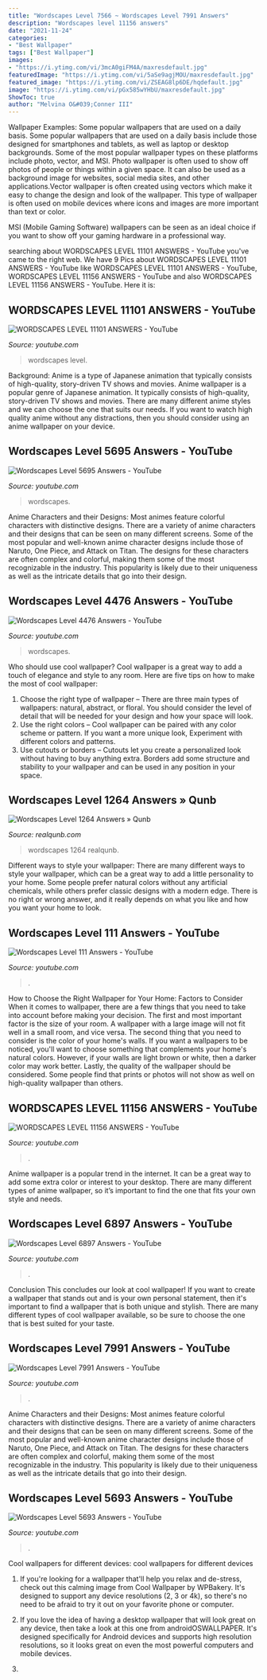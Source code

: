 ```yaml
---
title: "Wordscapes Level 7566 ~ Wordscapes Level 7991 Answers"
description: "Wordscapes level 11156 answers"
date: "2021-11-24"
categories:
- "Best Wallpaper"
tags: ["Best Wallpaper"]
images:
- "https://i.ytimg.com/vi/3mcA0giFM4A/maxresdefault.jpg"
featuredImage: "https://i.ytimg.com/vi/5aSe9agjMOU/maxresdefault.jpg"
featured_image: "https://i.ytimg.com/vi/ZSEAG8lp6DE/hqdefault.jpg"
image: "https://i.ytimg.com/vi/pGx585wYHbU/maxresdefault.jpg"
ShowToc: true
author: "Melvina O&#039;Conner III"
---
```



Wallpaper Examples: Some popular wallpapers that are used on a daily basis.
Some popular wallpapers that are used on a daily basis include those designed for smartphones and tablets, as well as laptop or desktop backgrounds. Some of the most popular wallpaper types on these platforms include photo, vector, and MSI. 
Photo wallpaper is often used to show off photos of people or things within a given space. It can also be used as a background image for websites, social media sites, and other applications.Vector wallpaper is often created using vectors which make it easy to change the design and look of the wallpaper. This type of wallpaper is often used on mobile devices where icons and images are more important than text or color. 

MSI (Mobile Gaming Software) wallpapers can be seen as an ideal choice if you want to show off your gaming hardware in a professional way.

	

		
searching about WORDSCAPES LEVEL 11101 ANSWERS - YouTube you've came to the right web. We have 9 Pics about WORDSCAPES LEVEL 11101 ANSWERS - YouTube like WORDSCAPES LEVEL 11101 ANSWERS - YouTube, WORDSCAPES LEVEL 11156 ANSWERS - YouTube and also WORDSCAPES LEVEL 11156 ANSWERS - YouTube. Here it is:
		
    
## WORDSCAPES LEVEL 11101 ANSWERS - YouTube

<img loading=lazy src="https://i.ytimg.com/vi/kp7lVEG4RSY/hqdefault.jpg" onerror="this.onerror=null;this.src='https://tse1.mm.bing.net/th?id=OIP.EmVDTGJK6c1CksdqMpb_0gHaFj&amp;pid=15.1';" alt="WORDSCAPES LEVEL 11101 ANSWERS - YouTube">

_Source: youtube.com_

>wordscapes level. 

	

Background: Anime is a type of Japanese animation that typically consists of high-quality, story-driven TV shows and movies.
Anime wallpaper is a popular genre of Japanese animation. It typically consists of high-quality, story-driven TV shows and movies. There are many different anime styles and we can choose the one that suits our needs. If you want to watch high quality anime without any distractions, then you should consider using an anime wallpaper on your device.

    
## Wordscapes Level 5695 Answers - YouTube

<img loading=lazy src="https://i.ytimg.com/vi/-SxK3K_jn1w/maxresdefault.jpg" onerror="this.onerror=null;this.src='https://tse2.mm.bing.net/th?id=OIP.1WGATvBahzrNnV6LKKJOZQHaEK&amp;pid=15.1';" alt="Wordscapes Level 5695 Answers - YouTube">

_Source: youtube.com_

>wordscapes. 

	

Anime Characters and their Designs: Most animes feature colorful characters with distinctive designs.
There are a variety of anime characters and their designs that can be seen on many different screens. Some of the most popular and well-known anime character designs include those of Naruto, One Piece, and Attack on Titan. The designs for these characters are often complex and colorful, making them some of the most recognizable in the industry. This popularity is likely due to their uniqueness as well as the intricate details that go into their design.

    
## Wordscapes Level 4476 Answers - YouTube

<img loading=lazy src="https://i.ytimg.com/vi/hL-cy8XUHUM/maxresdefault.jpg" onerror="this.onerror=null;this.src='https://tse2.mm.bing.net/th?id=OIP.8R8SWo6TJFYJFkUThrvZQwHaEK&amp;pid=15.1';" alt="Wordscapes Level 4476 Answers - YouTube">

_Source: youtube.com_

>wordscapes. 

	

Who should use cool wallpaper?
Cool wallpaper is a great way to add a touch of elegance and style to any room. Here are five tips on how to make the most of cool wallpaper: 
1) Choose the right type of wallpaper – There are three main types of wallpapers: natural, abstract, or floral. You should consider the level of detail that will be needed for your design and how your space will look. 
2) Use the right colors – Cool wallpaper can be paired with any color scheme or pattern. If you want a more unique look, Experiment with different colors and patterns. 
3) Use cutouts or borders – Cutouts let you create a personalized look without having to buy anything extra. Borders add some structure and stability to your wallpaper and can be used in any position in your space.

    
## Wordscapes Level 1264 Answers » Qunb

<img loading=lazy src="https://www.realqunb.com/wp-content/uploads/wordscapes/Level1264.png" onerror="this.onerror=null;this.src='https://tse1.mm.bing.net/th?id=OIP.lxDpUuXJ8ZaIN2eQxcY7lwHaGe&amp;pid=15.1';" alt="Wordscapes Level 1264 Answers » Qunb">

_Source: realqunb.com_

>wordscapes 1264 realqunb. 

	

Different ways to style your wallpaper:
There are many different ways to style your wallpaper, which can be a great way to add a little personality to your home. Some people prefer natural colors without any artificial chemicals, while others prefer classic designs with a modern edge. There is no right or wrong answer, and it really depends on what you like and how you want your home to look.

    
## Wordscapes Level 111 Answers - YouTube

<img loading=lazy src="https://i.ytimg.com/vi/pGx585wYHbU/maxresdefault.jpg" onerror="this.onerror=null;this.src='https://tse4.mm.bing.net/th?id=OIP.hF8TfaGUHB-W4RD-UtDDEAHaEK&amp;pid=15.1';" alt="Wordscapes Level 111 Answers - YouTube">

_Source: youtube.com_

>. 

	

How to Choose the Right Wallpaper for Your Home: Factors to Consider
When it comes to wallpaper, there are a few things that you need to take into account before making your decision. The first and most important factor is the size of your room. A wallpaper with a large image will not fit well in a small room, and vice versa. 
The second thing that you need to consider is the color of your home's walls. If you want a wallpapers to be noticed, you'll want to choose something that complements your home's natural colors. However, if your walls are light brown or white, then a darker color may work better. 
Lastly, the quality of the wallpaper should be considered. Some people find that prints or photos will not show as well on high-quality wallpaper than others.

    
## WORDSCAPES LEVEL 11156 ANSWERS - YouTube

<img loading=lazy src="https://i.ytimg.com/vi/ZSEAG8lp6DE/hqdefault.jpg" onerror="this.onerror=null;this.src='https://tse2.mm.bing.net/th?id=OIP.juxnJsp3hp88ezRQ9mdZ7gHaFj&amp;pid=15.1';" alt="WORDSCAPES LEVEL 11156 ANSWERS - YouTube">

_Source: youtube.com_

>. 

	

Anime wallpaper is a popular trend in the internet. It can be a great way to add some extra color or interest to your desktop. There are many different types of anime wallpaper, so it’s important to find the one that fits your own style and needs.

    
## Wordscapes Level 6897 Answers - YouTube

<img loading=lazy src="https://i.ytimg.com/vi/5aSe9agjMOU/maxresdefault.jpg" onerror="this.onerror=null;this.src='https://tse4.mm.bing.net/th?id=OIP.8o6F8sulJrB_mS54q7oi0wHaEK&amp;pid=15.1';" alt="Wordscapes Level 6897 Answers - YouTube">

_Source: youtube.com_

>. 

	

Conclusion
This concludes our look at cool wallpaper! If you want to create a wallpaper that stands out and is your own personal statement, then it's important to find a wallpaper that is both unique and stylish. There are many different types of cool wallpaper available, so be sure to choose the one that is best suited for your taste.

    
## Wordscapes Level 7991 Answers - YouTube

<img loading=lazy src="https://i.ytimg.com/vi/pDB73uVSVa8/maxresdefault.jpg" onerror="this.onerror=null;this.src='https://tse4.mm.bing.net/th?id=OIP.2k2Pul5r1WXtl0qK6xkV3QHaEK&amp;pid=15.1';" alt="Wordscapes Level 7991 Answers - YouTube">

_Source: youtube.com_

>. 

	

Anime Characters and their Designs: Most animes feature colorful characters with distinctive designs.
There are a variety of anime characters and their designs that can be seen on many different screens. Some of the most popular and well-known anime character designs include those of Naruto, One Piece, and Attack on Titan. The designs for these characters are often complex and colorful, making them some of the most recognizable in the industry. This popularity is likely due to their uniqueness as well as the intricate details that go into their design.

    
## Wordscapes Level 5693 Answers - YouTube

<img loading=lazy src="https://i.ytimg.com/vi/3mcA0giFM4A/maxresdefault.jpg" onerror="this.onerror=null;this.src='https://tse3.mm.bing.net/th?id=OIP.xpQmTRVsEeolRaTZvEVMvAHaEK&amp;pid=15.1';" alt="Wordscapes Level 5693 Answers - YouTube">

_Source: youtube.com_

>. 

	

Cool wallpapers for different devices:
cool wallpapers for different devices 

1. If you're looking for a wallpaper that'll help you relax and de-stress, check out this calming image from Cool Wallpaper by WPBakery. It's designed to support any device resolutions (2, 3 or 4k), so there's no need to be afraid to try it out on your favorite phone or computer.

2. If you love the idea of having a desktop wallpaper that will look great on any device, then take a look at this one from androidOSWALLPAPER. It's designed specifically for Android devices and supports high resolution resolutions, so it looks great on even the most powerful computers and mobile devices.

3.

